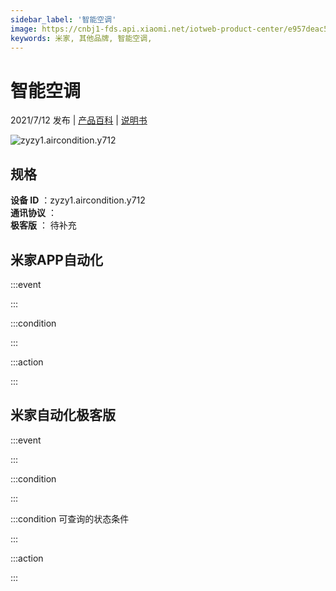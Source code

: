 ```yaml
---
sidebar_label: '智能空调'
image: https://cnbj1-fds.api.xiaomi.net/iotweb-product-center/e957deac526701bb0b2601e10a7872ae_1625125021011.png?GalaxyAccessKeyId=AKVGLQWBOVIRQ3XLEW&Expires=9223372036854775807&Signature=LMtS6Anrrc+ZmON+yYtHxxAULnE=
keywords: 米家, 其他品牌, 智能空调, 
---
```

# 智能空调

2021/7/12 发布 | [产品百科](https://home.mi.com/webapp/content/baike/product/index.html?model=zyzy1.aircondition.y712/) | [说明书](https://home.mi.com/views/introduction.html?model=zyzy1.aircondition.y712&region=cn)

![zyzy1.aircondition.y712](https://cnbj1-fds.api.xiaomi.net/iotweb-product-center/e957deac526701bb0b2601e10a7872ae_1625125021011.png?GalaxyAccessKeyId=AKVGLQWBOVIRQ3XLEW&Expires=9223372036854775807&Signature=LMtS6Anrrc+ZmON+yYtHxxAULnE=)

## 规格  
> 
**设备 ID** ：zyzy1.aircondition.y712  
**通讯协议** ：  
**极客版**  ： 待补充 


## 米家APP自动化  

:::event  

:::

:::condition  

:::

:::action   

:::

## 米家自动化极客版  

:::event  

:::

:::condition  

:::

:::condition 可查询的状态条件  

:::

:::action  

:::

        

